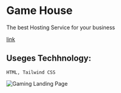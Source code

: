 # Game House

The best Hosting Service for your business

[link](https://gamehome.netlify.app/ "gameHouse")

## Useges Techhnology:

```
HTML, Tailwind CSS

```


![Gaming Landing Page](https://github.com/SudhanshuModi/gamehouse/assets/87432653/5889a785-4c86-48fb-a275-6be8be750483)
